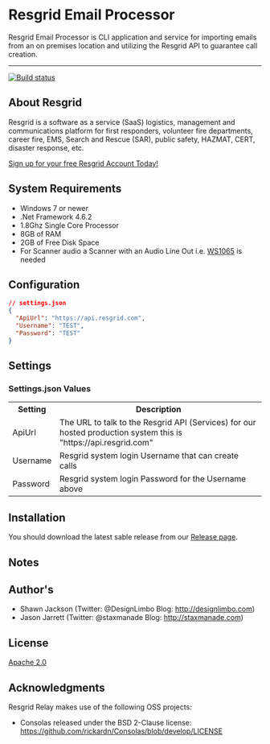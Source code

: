 Resgrid Email Processor
===========================

Resgrid Email Processor is CLI application and service for importing emails from an on premises location and utilizing the Resgrid API to guarantee call creation.

*********

[![Build status](https://ci.appveyor.com/api/projects/status/github/resgrid/emailprocessor?svg=true)](https://ci.appveyor.com/api/projects/status/github/resgrid/emailprocessor)

About Resgrid
-------------
Resgrid is a software as a service (SaaS) logistics, management and communications platform for first responders, volunteer fire departments, career fire, EMS, Search and Rescue (SAR), public safety, HAZMAT, CERT, disaster response, etc.

[Sign up for your free Resgrid Account Today!](https://resgrid.com)

## System Requirements ##

* Windows 7 or newer
* .Net Framework 4.6.2
* 1.8Ghz Single Core Processor
* 8GB of RAM
* 2GB of Free Disk Space
* For Scanner audio a Scanner with an Audio Line Out i.e. [WS1065](https://amzn.to/2Kuck8k) is needed

## Configuration

```json
// settings.json
{
  "ApiUrl": "https://api.resgrid.com",
  "Username": "TEST",
  "Password": "TEST"
}
```

## Settings

### Settings.json Values
<table>
  <tr>
    <th>Setting</th>
    <th>Description</th>
  </tr>
  <tr>
    <td>ApiUrl</td>
    <td>
      The URL to talk to the Resgrid API (Services) for our hosted production system this is "https://api.resgrid.com"
    </td>
  </tr>
  <tr>
    <td>Username</td>
    <td>
      Resgrid system login Username that can create calls
    </td>
  </tr>
  <tr>
    <td>Password</td>
    <td>
      Resgrid system login Password for the Username above
    </td>
  </tr>
</table>

## Installation ##

You should download the latest sable release from our <a href="https://github.com/Resgrid/EmailProcessor/releases">Release page</a>.

## Notes ##


## Author's ##
* Shawn Jackson (Twitter: @DesignLimbo Blog: http://designlimbo.com)
* Jason Jarrett (Twitter: @staxmanade Blog: http://staxmanade.com)

## License ##
[Apache 2.0](https://www.apache.org/licenses/LICENSE-2.0)

## Acknowledgments

Resgrid Relay makes use of the following OSS projects:

- Consolas released under the BSD 2-Clause license: https://github.com/rickardn/Consolas/blob/develop/LICENSE